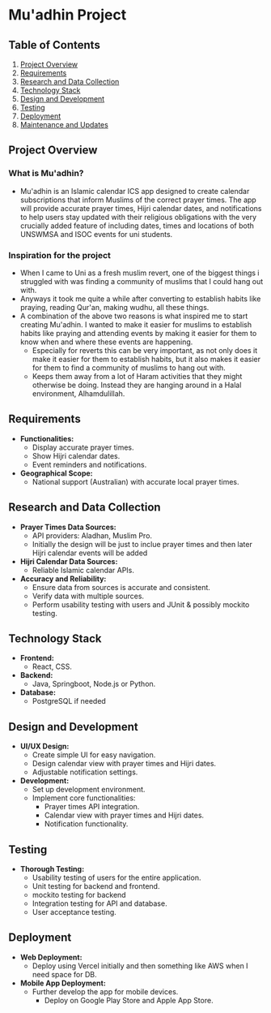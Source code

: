 # Mu'adhin Project

## Table of Contents
1. [Project Overview](#project-overview)
2. [Requirements](#requirements)
3. [Research and Data Collection](#research-and-data-collection)
4. [Technology Stack](#technology-stack)
5. [Design and Development](#design-and-development)
6. [Testing](#testing)
7. [Deployment](#deployment)
8. [Maintenance and Updates](#maintenance-and-updates)

## Project Overview
### What is Mu'adhin?
- Mu'adhin is an Islamic calendar ICS app designed to create calendar subscriptions that inform Muslims of the correct prayer times. The app will provide accurate prayer times, Hijri calendar dates, and notifications to help users stay updated with their religious obligations with the very crucially added feature of including dates, times and locations of both UNSWMSA and ISOC events for uni students.
### Inspiration for the project
- When I came to Uni as a fresh muslim revert, one of the biggest things i struggled with was finding a community of muslims that I could hang out with.
- Anyways it took me quite a while after converting to establish habits like praying, reading Qur'an, making wudhu, all these things. 
- A combination of the above two reasons is what inspired me to start creating Mu'adhin. I wanted to make it easier for muslims to establish habits like praying and attending events by making it easier for them to know when and where these events are happening.
    - Especially for reverts this can be very important, as not only does it make it easier for them to establish habits, but it also makes it easier for them to find a community of muslims to hang out with.
    - Keeps them away from a lot of Haram activities that they might otherwise be doing. Instead they are hanging around in a Halal environment, Alhamdulillah.

## Requirements
- **Functionalities:**
  - Display accurate prayer times.
  - Show Hijri calendar dates.
  - Event reminders and notifications.
- **Geographical Scope:**
  - National support (Australian) with accurate local prayer times.

## Research and Data Collection
- **Prayer Times Data Sources:**
  - API providers: Aladhan, Muslim Pro.
  - Initially the design will be just to inclue prayer times and then later Hijri calendar events will be added
- **Hijri Calendar Data Sources:**
  - Reliable Islamic calendar APIs.
- **Accuracy and Reliability:**
  - Ensure data from sources is accurate and consistent.
  - Verify data with multiple sources.
  - Perform usability testing with users and JUnit & possibly mockito testing.

## Technology Stack
- **Frontend:**
  - React, CSS.
- **Backend:**
  - Java, Springboot, Node.js or Python.
- **Database:**
  - PostgreSQL if needed

## Design and Development
- **UI/UX Design:**
  - Create simple UI for easy navigation.
  - Design calendar view with prayer times and Hijri dates.
  - Adjustable notification settings.
- **Development:**
  - Set up development environment.
  - Implement core functionalities:
    - Prayer times API integration.
    - Calendar view with prayer times and Hijri dates.
    - Notification functionality.
    
## Testing
- **Thorough Testing:**
    - Usability testing of users for the entire application.
    - Unit testing for backend and frontend.
    - mockito testing for backend
    - Integration testing for API and database.
    - User acceptance testing.
  
## Deployment
- **Web Deployment:**
  - Deploy using Vercel initially and then something like AWS when I need space for DB.
- **Mobile App Deployment:**
  - Further develop the app for mobile devices.
    - Deploy on Google Play Store and Apple App Store.
